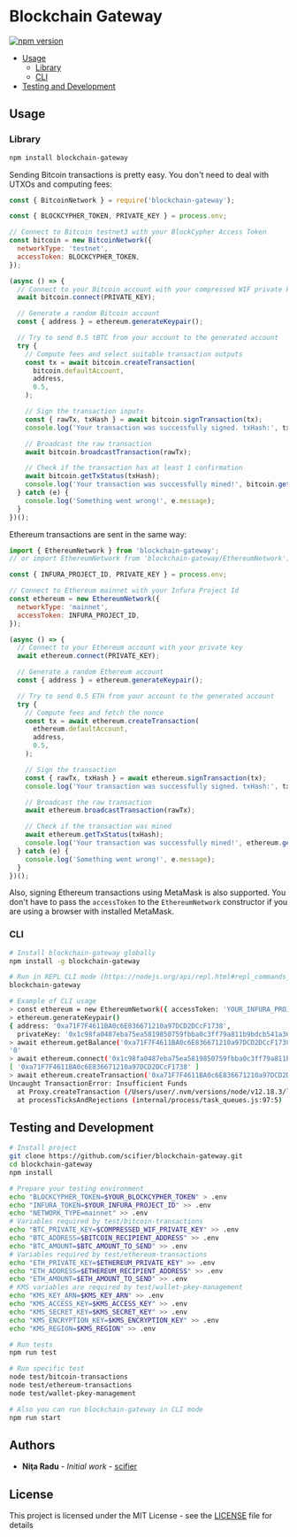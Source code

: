 # Blockchain Gateway

[![npm version](https://badge.fury.io/js/blockchain-gateway.svg)](https://badge.fury.io/js/blockchain-gateway)

- [Usage](#usage)
  - [Library](#library)
  - [CLI](#cli)
- [Testing and Development](#testing-and-development)

## Usage

### Library

```bash
npm install blockchain-gateway
```

Sending Bitcoin transactions is pretty easy. You don't need to deal with UTXOs and computing fees:

```javascript
const { BitcoinNetwork } = require('blockchain-gateway');

const { BLOCKCYPHER_TOKEN, PRIVATE_KEY } = process.env;

// Connect to Bitcoin testnet3 with your BlockCypher Access Token
const bitcoin = new BitcoinNetwork({
  networkType: 'testnet',
  accessToken: BLOCKCYPHER_TOKEN,
});

(async () => {
  // Connect to your Bitcoin account with your compressed WIF private key
  await bitcoin.connect(PRIVATE_KEY);

  // Generate a random Bitcoin account
  const { address } = ethereum.generateKeypair();

  // Try to send 0.5 tBTC from your account to the generated account
  try {
    // Compute fees and select suitable transaction outputs
    const tx = await bitcoin.createTransaction(
      bitcoin.defaultAccount,
      address,
      0.5,
    );

    // Sign the transaction inputs
    const { rawTx, txHash } = await bitcoin.signTransaction(tx);
    console.log('Your transaction was successfully signed. txHash:', txHash);

    // Broadcast the raw transaction
    await bitcoin.broadcastTransaction(rawTx);

    // Check if the transaction has at least 1 confirmation
    await bitcoin.getTxStatus(txHash);
    console.log('Your transaction was successfully mined!', bitcoin.getTxLink(txHash));
  } catch (e) {
    console.log('Something went wrong!', e.message);
  }
})();
```

Ethereum transactions are sent in the same way:

```javascript
import { EthereumNetwork } from 'blockchain-gateway';
// or import EthereumNetwork from 'blockchain-gateway/EthereumNetwork';

const { INFURA_PROJECT_ID, PRIVATE_KEY } = process.env;

// Connect to Ethereum mainnet with your Infura Project Id
const ethereum = new EthereumNetwork({
  networkType: 'mainnet',
  accessToken: INFURA_PROJECT_ID,
});

(async () => {
  // Connect to your Ethereum account with your private key
  await ethereum.connect(PRIVATE_KEY);

  // Generate a random Ethereum account
  const { address } = ethereum.generateKeypair();

  // Try to send 0.5 ETH from your account to the generated account
  try {
    // Compute fees and fetch the nonce
    const tx = await ethereum.createTransaction(
      ethereum.defaultAccount,
      address,
      0.5,
    );

    // Sign the transaction
    const { rawTx, txHash } = await ethereum.signTransaction(tx);
    console.log('Your transaction was successfully signed. txHash:', txHash);

    // Broadcast the raw transaction
    await ethereum.broadcastTransaction(rawTx);

    // Check if the transaction was mined
    await ethereum.getTxStatus(txHash);
    console.log('Your transaction was successfully mined!', ethereum.getTxLink(txHash));
  } catch (e) {
    console.log('Something went wrong!', e.message);
  }
})();
```

Also, signing Ethereum transactions using MetaMask is also supported. You don't have to pass the `accessToken` to the `EthereumNetwork` constructor if you are using a browser with installed MetaMask.

### CLI

```bash
# Install blockchain-gateway globally
npm install -g blockchain-gateway

# Run in REPL CLI mode (https://nodejs.org/api/repl.html#repl_commands_and_special_keys)
blockchain-gateway

# Example of CLI usage
> const ethereum = new EthereumNetwork({ accessToken: 'YOUR_INFURA_PROJECT_ID' })
> ethereum.generateKeypair()
{ address: '0xa71F7F4611BA0c6E836671210a97DCD2DCcF1738',
  privateKey: '0x1c98fa0487eba75ea5819850759fbba0c3ff79a811b9bdcb541a36b0fc2dd286' }
> await ethereum.getBalance('0xa71F7F4611BA0c6E836671210a97DCD2DCcF1738')
'0'
> await ethereum.connect('0x1c98fa0487eba75ea5819850759fbba0c3ff79a811b9bdcb541a36b0fc2dd286')
[ '0xa71F7F4611BA0c6E836671210a97DCD2DCcF1738' ]
> await ethereum.createTransaction('0xa71F7F4611BA0c6E836671210a97DCD2DCcF1738', '0xa71F7F4611BA0c6E836671210a97DCD2DCcF1738', '0.5')
Uncaught TransactionError: Insufficient Funds
  at Proxy.createTransaction (/Users/user/.nvm/versions/node/v12.18.3/lib/node_modules/blockchain-gateway/EthereumNetwork.js:216:13)
  at processTicksAndRejections (internal/process/task_queues.js:97:5)
```

## Testing and Development

```bash
# Install project
git clone https://github.com/scifier/blockchain-gateway.git
cd blockchain-gateway
npm install

# Prepare your testing environment
echo "BLOCKCYPHER_TOKEN=$YOUR_BLOCKCYPHER_TOKEN" > .env
echo "INFURA_TOKEN=$YOUR_INFURA_PROJECT_ID" >> .env
echo "NETWORK_TYPE=mainnet" >> .env
# Variables required by test/bitcoin-transactions
echo "BTC_PRIVATE_KEY=$COMPRESSED_WIF_PRIVATE_KEY" >> .env
echo "BTC_ADDRESS=$BITCOIN_RECIPIENT_ADDRESS" >> .env
echo "BTC_AMOUNT=$BTC_AMOUNT_TO_SEND" >> .env
# Variables required by test/ethereum-transactions
echo "ETH_PRIVATE_KEY=$ETHEREUM_PRIVATE_KEY" >> .env
echo "ETH_ADDRESS=$ETHEREUM_RECIPIENT_ADDRESS" >> .env
echo "ETH_AMOUNT=$ETH_AMOUNT_TO_SEND" >> .env
# KMS variables are required by test/wallet-pkey-management
echo "KMS_KEY_ARN=$KMS_KEY_ARN" >> .env
echo "KMS_ACCESS_KEY=$KMS_ACCESS_KEY" >> .env
echo "KMS_SECRET_KEY=$KMS_SECRET_KEY" >> .env
echo "KMS_ENCRYPTION_KEY=$KMS_ENCRYPTION_KEY" >> .env
echo "KMS_REGION=$KMS_REGION" >> .env

# Run tests
npm run test

# Run specific test
node test/bitcoin-transactions
node test/ethereum-transactions
node test/wallet-pkey-management

# Also you can run blockchain-gateway in CLI mode
npm run start
```

## Authors

- **Niţa Radu** - *Initial work* - [scifier](https://github.com/scifier)

## License

This project is licensed under the MIT License - see the [LICENSE](LICENSE) file for details
